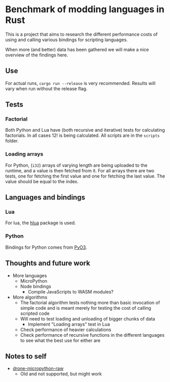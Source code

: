 # Benchmark of modding languages in Rust

This is a project that aims to research the different performance costs of using and calling various bindings for scripting languages.

When more (and better) data has been gathered we will make a nice overview of the findings here.

## Use
For actual runs, `cargo run --release` is very recommended. Results will vary when run without the release flag.

## Tests

### Factorial
Both Python and Lua have (both recursive and iterative) tests for calculating factorials. In all cases 12! is being calculated. All scripts are in the `scripts` folder.

### Loading arrays
For Python, (`i32`) arrays of varying length are being uploaded to the runtime, and a value is then fetched from it. For all arrays there are two tests, one for fetching the first value and one for fetching the last value. The value should be equal to the index.

## Languages and bindings

### Lua
For lua, the [hlua](https://github.com/tomaka/hlua) package is used.

### Python
Bindings for Python comes from [PyO3](https://github.com/PyO3/pyo3).

## Thoughts and future work
* More languages
  * MicroPython 
  * Node bindings
    * Compile JavaScripts to WASM modules?
* More algorithms
  * The factorial algorithm tests nothing more than basic invocation of simple code and is meant merely for testing the cost of calling scripted code
  * Will need to test loading and unloading of bigger chunks of data
    * Implement "Loading arrays" test in Lua
  * Check performance of heavier calculations
  * Check performance of recursive functions in the different languages to see what the best use for either are

## Notes to self
* [drone-micropython-raw](https://crates.io/crates/drone-micropython-raw)
  * Old and not supported, but might work
